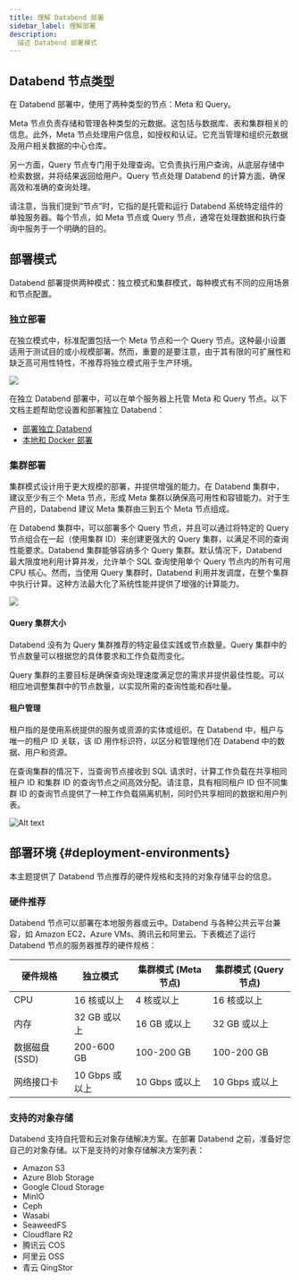 ```yaml
---
title: 理解 Databend 部署
sidebar_label: 理解部署
description:
  描述 Databend 部署模式
---
```


## Databend 节点类型

在 Databend 部署中，使用了两种类型的节点：Meta 和 Query。

Meta 节点负责存储和管理各种类型的元数据。这包括与数据库、表和集群相关的信息。此外，Meta 节点处理用户信息，如授权和认证。它充当管理和组织元数据及用户相关数据的中心仓库。

另一方面，Query 节点专门用于处理查询。它负责执行用户查询，从底层存储中检索数据，并将结果返回给用户。Query 节点处理 Databend 的计算方面，确保高效和准确的查询处理。

请注意，当我们提到“节点”时，它指的是托管和运行 Databend 系统特定组件的单独服务器。每个节点，如 Meta 节点或 Query 节点，通常在处理数据和执行查询中服务于一个明确的目的。

## 部署模式

Databend 部署提供两种模式：独立模式和集群模式，每种模式有不同的应用场景和节点配置。

### 独立部署

在独立模式中，标准配置包括一个 Meta 节点和一个 Query 节点。这种最小设置适用于测试目的或小规模部署。然而，重要的是要注意，由于其有限的可扩展性和缺乏高可用性特性，不推荐将独立模式用于生产环境。

<img src="/img/deploy/deploy-standalone-arch.png"/>

在独立 Databend 部署中，可以在单个服务器上托管 Meta 和 Query 节点。以下文档主题帮助您设置和部署独立 Databend：

- [部署独立 Databend](01-non-production/01-deploying-databend.md)
- [本地和 Docker 部署](01-non-production/00-deploying-local.md)

### 集群部署

集群模式设计用于更大规模的部署，并提供增强的能力。在 Databend 集群中，建议至少有三个 Meta 节点，形成 Meta 集群以确保高可用性和容错能力。对于生产目的，Databend 建议 Meta 集群由三到五个 Meta 节点组成。

在 Databend 集群中，可以部署多个 Query 节点，并且可以通过将特定的 Query 节点组合在一起（使用集群 ID）来创建更强大的 Query 集群，以满足不同的查询性能要求。Databend 集群能够容纳多个 Query 集群。默认情况下，Databend 最大限度地利用计算并发，允许单个 SQL 查询使用单个 Query 节点内的所有可用 CPU 核心。然而，当使用 Query 集群时，Databend 利用并发调度，在整个集群中执行计算。这种方法最大化了系统性能并提供了增强的计算能力。

<img src="/img/deploy/deploy-cluster-arch.png"/>

#### Query 集群大小

Databend 没有为 Query 集群推荐的特定最佳实践或节点数量。Query 集群中的节点数量可以根据您的具体要求和工作负载而变化。

Query 集群的主要目标是确保查询处理速度满足您的需求并提供最佳性能。可以相应地调整集群中的节点数量，以实现所需的查询性能和吞吐量。

#### 租户管理

租户指的是使用系统提供的服务或资源的实体或组织。在 Databend 中，租户与唯一的租户 ID 关联，该 ID 用作标识符，以区分和管理他们在 Databend 中的数据、用户和资源。

在查询集群的情况下，当查询节点接收到 SQL 请求时，计算工作负载在共享相同租户 ID 和集群 ID 的查询节点之间高效分配。请注意，具有相同租户 ID 但不同集群 ID 的查询节点提供了一种工作负载隔离机制，同时仍共享相同的数据和用户列表。

![Alt text](@site/docs/public/img/deploy/tenantid.PNG)

## 部署环境 {#deployment-environments}

本主题提供了 Databend 节点推荐的硬件规格和支持的对象存储平台的信息。

### 硬件推荐

Databend 节点可以部署在本地服务器或云中。Databend 与各种公共云平台兼容，如 Amazon EC2、Azure VMs、腾讯云和阿里云。下表概述了运行 Databend 节点的服务器推荐的硬件规格：

| 硬件规格                   | 独立模式          | 集群模式 (Meta 节点)  | 集群模式 (Query 节点)  |
|-------------------------	|------------------	|--------------------------	|---------------------------	|
| CPU                     	| 16 核或以上      	| 4 核或以上              	| 16 核或以上                |
| 内存                     	| 32 GB 或以上     	| 16 GB 或以上            	| 32 GB 或以上              |
| 数据磁盘 (SSD)             | 200-600 GB       	| 100-200 GB              	| 100-200 GB                |
| 网络接口卡               	| 10 Gbps 或以上   	| 10 Gbps 或以上          	| 10 Gbps 或以上            |

### 支持的对象存储

Databend 支持自托管和云对象存储解决方案。在部署 Databend 之前，准备好您自己的对象存储。以下是支持的对象存储解决方案列表：

- Amazon S3
- Azure Blob Storage
- Google Cloud Storage
- MinIO
- Ceph
- Wasabi
- SeaweedFS
- Cloudflare R2
- 腾讯云 COS
- 阿里云 OSS
- 青云 QingStor